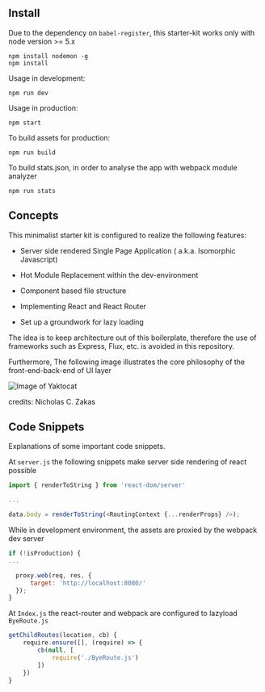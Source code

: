 ## Install

Due to the dependency on `babel-register`, this starter-kit works only with node version >= 5.x

```
npm install nodemon -g
npm install
```

Usage in development:
```
npm run dev
```
Usage in production:
```
npm start
```
To build assets for production:
```
npm run build
```
To build stats.json, in order to analyse the app with webpack module analyzer
```
npm run stats
```

## Concepts

This minimalist starter kit is configured to realize the following features:
	
   * Server side rendered Single Page Application ( a.k.a. Isomorphic Javascript)
 
   * Hot Module Replacement within the dev-environment

   * Component based file structure

   * Implementing React and React Router

   * Set up a groundwork for lazy loading

The idea is to keep architecture out of this boilerplate, therefore the use of frameworks such as Express, Flux, etc. is avoided in this repository. 

Furthermore, The following image illustrates the core philosophy of the front-end-back-end of UI layer


![Image of Yaktocat](https://www.nczonline.net/images/wp-content/uploads/2013/10/nodejs2.png)
 

credits: Nicholas C. Zakas 

## Code Snippets

Explanations of some important code snippets.

At `server.js` the following snippets make server side rendering of react possible 

``` javascript
import { renderToString } from 'react-dom/server'

...

data.body = renderToString(<RoutingContext {...renderProps} />);

```

While in development environment, the assets are proxied by the webpack dev server
``` javascript
if (!isProduction) {
...

  proxy.web(req, res, {
      target: 'http://localhost:8080/'
  });
}

```

At `Index.js` the react-router and webpack are configured to lazyload `ByeRoute.js`

``` javascript
getChildRoutes(location, cb) {
	require.ensure([], (require) => {
		cb(null, [ 
			require('./ByeRoute.js') 
		])
	})
}

```
